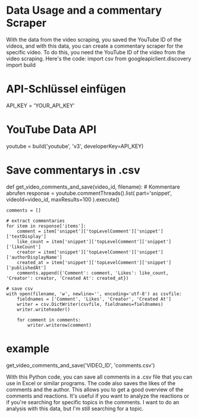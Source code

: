 # Data Usage and a commentary Scraper

With the data from the video scraping, you saved the YouTube ID of the videos, and with this data, you can create a commentary scraper for the specific video. 
To do this, you need the YouTube ID of the video from the video scraping. 
Here's the code:
import csv
from googleapiclient.discovery import build

# API-Schlüssel einfügen
API_KEY = 'YOUR_API_KEY'

# YouTube Data API 
youtube = build('youtube', 'v3', developerKey=API_KEY)

# Save commentarys in .csv
def get_video_comments_and_save(video_id, filename):
    # Kommentare abrufen
    response = youtube.commentThreads().list(
        part='snippet',
        videoId=video_id,
        maxResults=100
    ).execute()

    comments = []
    
    # extract commentaries
    for item in response['items']:
        comment = item['snippet']['topLevelComment']['snippet']['textDisplay']
        like_count = item['snippet']['topLevelComment']['snippet']['likeCount']
        creator = item['snippet']['topLevelComment']['snippet']['authorDisplayName']
        created_at = item['snippet']['topLevelComment']['snippet']['publishedAt']
        comments.append({'Comment': comment, 'Likes': like_count, 'Creator': creator, 'Created At': created_at})

    # save csv
    with open(filename, 'w', newline='', encoding='utf-8') as csvfile:
        fieldnames = ['Comment', 'Likes', 'Creator', 'Created At']
        writer = csv.DictWriter(csvfile, fieldnames=fieldnames)
        writer.writeheader()

        for comment in comments:
            writer.writerow(comment)

# example
get_video_comments_and_save('VIDEO_ID', 'comments.csv')

With this Python code, you can save all comments in a .csv file that you can use in Excel or similar programs. 
The code also saves the likes of the comments and the author. This allows you to get a good overview of the comments and reactions. 
It's useful if you want to analyze the reactions or if you're searching for specific topics in the comments. 
I want to do an analysis with this data, but I'm still searching for a topic.

